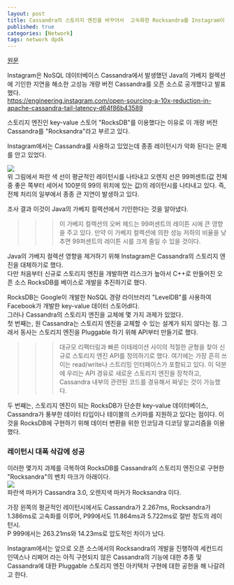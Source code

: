 ```yaml
---
layout: post
title: Cassandra의 스토리지 엔진을 바꾸어서  고속화한 Rocksandra를 Instagram이 오픈소스로 공개
published: true
categories: [Network]
tags: network dpdk
---
```

[원문](http://www.publickey1.jp/blog/18/cassandrarocksandrainstagramjava.html)  
        
Instagram은 NoSQL 데이터베이스 Cassandra에서 발생했던 Java의 가베지 컬렉션에 기인한 지연을 해소한 고성능 개량 버전 Cassandra를 오픈 소스로 공개했다고 발표했다.  
https://engineering.instagram.com/open-sourcing-a-10x-reduction-in-apache-cassandra-tail-latency-d64f86b43589  
    
스토리지 엔진인 key-value 스토어 "RocksDB"를 이용했다는 이유로 이 개량 버전 Cassandra를 "Rocksandra"라고 부르고 있다.  
  
Instagram에서는 Cassandra를 사용하고 있었는데 종종 레이턴시가 악화 된다는 문제를 안고 있었다.  
  
![](https://cdn-images-1.medium.com/max/800/1*ItBORNwCXce82ZNX6qf6Vg.png)     
위 그림에서 파란 색 선이 평균적인 레이턴시를 나타내고 오렌지 선은 99퍼센트(값 전체 중 좋은 쪽부터 세어서 100분의 99의 위치에 있는 값)의 레이턴시를 나타내고 있다. 즉, 전체 처리의 일부에서 종종 큰 지연이 발생하고 있다.  
  
조사 결과 이것이 Java의 가베지 컬렉션에서 기인한다는 것을 알아냈다.  

>>> 이 가베지 컬렉션의 오버 헤드는 99퍼센트의 레이튼 시에 큰 영향을 주고 있다. 만약 이 가베지 컬렉션에 의한 성능 저하의 비율을 낮추면 99퍼센트의 레이튼 시를 크게 줄일 수 있을 것이다.  
  
  
Java의 가베지 컬렉션 영향을 제거하기 위해 Instagram은 Cassandra의 스토리지 엔진을 대체하기로 했다.  
다만 처음부터 신규로 스토리지 엔진을 개발하면 리스크가 높아서 C++로 만들어진 오픈 소스 RocksDB를 베이스로 개발을 추진하기로 했다.  
  
RocksDB는 Google이 개발한 NoSQL 경량 라이브러리 "LevelDB"를 사용하여 Facebook가 개발한 key-value 데이터 스토어dl다.  
그러나 Cassandra의 스토리지 엔진을 교체에 몇 가지 과제가 있었다.  
첫 번째는, 원 Cassandra는 스토리지 엔진을 교체할 수 있는 설계가 되지 않다는 점. 그래서 동사는 스토리지 엔진을 Pluggable 하기 위해 API부터 만들기로 했다.  
>>> 대규모 리팩터링과 빠른 이테레이션 사이의 적절한 균형을 찾아 신규로 스토리지 엔진 API를 정의하기로 했다. 여기에는 가장 흔히 쓰이는 read/write나 스트리밍 인터페이스가 포함되고 있다. 이 덕분에 우리는 API 경유로 새로운 스토리지 엔진을 장착하고, Cassandra 내부의 관련된 코드를 경유해서 짜넣는 것이 가능했다.  
  
두 번째는, 스토리지 엔진이 되는 RocksDB가 단순한 key-value 데이터베이스, Cassandra가 풍부한 데이터 타입이나 테이블의 스키마를 지원하고 있다는 점이다. 이것을 RocksDB에 구현하기 위해 데이터 변환을 위한 인코딩과 디코딩 알고리즘을 이용했다.  
  
### 레이턴시 대폭 삭감에 성공
이러한 몇가지 과제를 극복하여 RocksDB를 Cassandra의 스토리지 엔진으로 구현한 "Rocksandra"의 벤치 마크가 아래이다.  
![](https://cdn-images-1.medium.com/max/800/1*Mpvc-jd61xmcrE4aEth4NA.png)   
파란색 마커가 Cassandra 3.0, 오렌지색  마커가 Rocksandra 이다.  
  
가장 왼쪽의 평균적인 레이턴시에서도 Cassandra가 2.267ms, Rocksandra가 1.386ms로 고속화를 이루어, P99에서도 11.864ms과 5.722ms로 절반 정도의 레이턴시.  
P 999에서는 263.21ms와 14.23ms로 압도적인 차이가 났다.  
  
Instagram에서는 앞으로 오픈 소스에서의 Rocksandra의 개발을 진행하여 세컨드리 인덱스나 리페어 라는 아직 구현되지 않은 Cassandra의 기능에 대한 추종 및 Cassandra에 대한 Pluggable 스토리지 엔진 아키텍처 구현에 대한 공헌을 해 나갈려고 한다.  

   
  